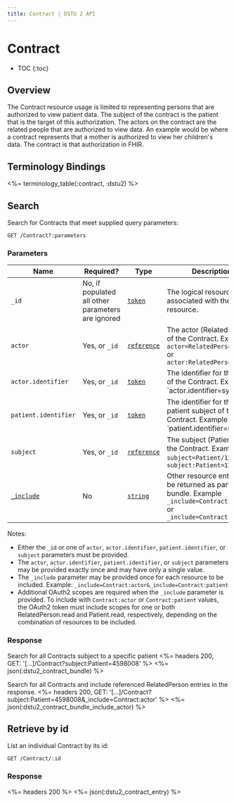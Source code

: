 ```yaml
---
title: Contract | DSTU 2 API
---
```


# Contract

* TOC
{:toc}

## Overview

The Contract resource usage is limited to representing persons that are authorized to view patient data. The subject of the contract is the patient that is the target of this authorization. The actors on the contract are the related people that are authorized to view data. An example would be where a contract represents that a mother is authorized to view her children's data. The contract is that authorization in FHIR.

## Terminology Bindings

<%= terminology_table(:contract, :dstu2) %>

## Search

Search for Contracts that meet supplied query parameters:

    GET /Contract?:parameters

### Parameters

 Name                 | Required?                                                    | Type          | Description
----------------------|--------------------------------------------------------------|---------------|------------------------------------------------------------------------------------------------------------------------------
 `_id`                | No, if populated all other parameters are ignored            | [`token`]     | The logical resource id associated with the resource.
 `actor`              | Yes, or `_id`                                                | [`reference`] | The actor (RelatedPerson) of the Contract. Example: `actor=RelatedPerson/1234` or `actor:RelatedPerson=1234`
 `actor.identifier`   | Yes, or `_id`                                                | [`token`]     | The identifier for the actor of the Contract. Example `actor.identifier=system|1234`
 `patient.identifier` | Yes, or `_id`                                                | [`token`]     | The identifier for the patient subject of the Contract. Example `patient.identifier=system|5678`
 `subject`            | Yes, or `_id`                                                | [`reference`] | The subject (Patient) of the Contract. Example `subject=Patient/1234` or `subject:Patient=1234`
 [`_include`]         | No                                                           | [`string`]    | Other resource entries to be returned as part of the bundle. Example `_include=Contract:actor` or `_include=Contract:patient`

Notes: 

- Either the `_id` or one of `actor`, `actor.identifier`, `patient.identifier`, or `subject` parameters must be provided.
- The `actor`, `actor.identifier`, `patient.identifier`, or `subject` parameters may be provided exactly once and may have only a single value.
- The `_include` parameter may be provided once for each resource to be included. Example: `_include=Contract:actor&_include=Contract:patient`
- Additional OAuth2 scopes are required when the `_include` parameter is provided. To include with `Contract:actor` or `Contract:patient` values, the OAuth2 token must include scopes for one or both RelatedPerson.read and Patient.read, respectively, depending on the combination of resources to be included.

### Response

Search for all Contracts subject to a specific patient
<%= headers 200, GET: '[...]/Contract?subject:Patient=4598008' %>
<%= json(:dstu2_contract_bundle) %>

Search for all Contracts and include referenced RelatedPerson entries in the response.
<%= headers 200, GET: '[...]/Contract?subject:Patient=4598008&_include=Contract:actor' %>
<%= json(:dstu2_contract_bundle_include_actor) %>

## Retrieve by id

List an individual Contract by its id:

    GET /Contract/:id

### Response

<%= headers 200 %>
<%= json(:dstu2_contract_entry) %>

[`reference`]: http://hl7.org/fhir/DSTU2/search.html#reference
[`string`]: http://hl7.org/fhir/DSTU2/search.html#string
[`token`]: http://hl7.org/fhir/DSTU2/search.html#token
[`_include`]: http://hl7.org/fhir/DSTU2/search.html#include
